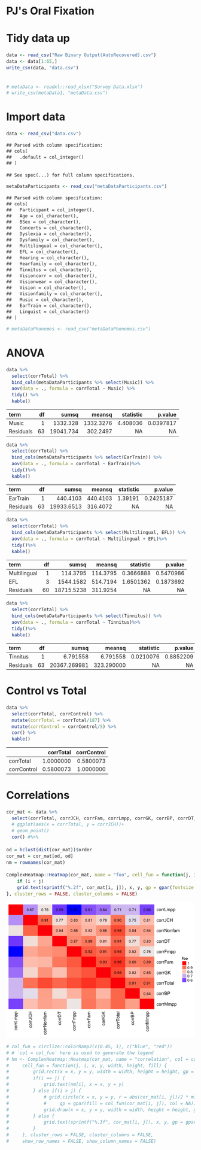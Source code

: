 PJ's Oral Fixation
================

Tidy data up
============

``` r
data <- read_csv("Raw Binary Output(AutoRecovered).csv")
data <- data[1:65,]
write_csv(data, "data.csv")


# metaData <- readxl::read_xlsx("Survey Data.xlsx")
# write_csv(metaData1, "metaData.csv")
```

Import data
===========

``` r
data <- read_csv("data.csv")
```

    ## Parsed with column specification:
    ## cols(
    ##   .default = col_integer()
    ## )

    ## See spec(...) for full column specifications.

``` r
metaDataParticipants <- read_csv("metaDataParticipants.csv")
```

    ## Parsed with column specification:
    ## cols(
    ##   Participant = col_integer(),
    ##   Age = col_character(),
    ##   BSex = col_character(),
    ##   Concerts = col_character(),
    ##   Dyslexia = col_character(),
    ##   Dysfamily = col_character(),
    ##   Multilingual = col_character(),
    ##   EFL = col_character(),
    ##   Hearing = col_character(),
    ##   Hearfamily = col_character(),
    ##   Tinnitus = col_character(),
    ##   Visioncorr = col_character(),
    ##   Visionwear = col_character(),
    ##   Vision = col_character(),
    ##   Visionfamily = col_character(),
    ##   Music = col_character(),
    ##   EarTrain = col_character(),
    ##   Linguist = col_character()
    ## )

``` r
# metaDataPhonemes <- read_csv("metaDataPhonemes.csv")
```

ANOVA
=====

``` r
data %>% 
  select(corrTotal) %>% 
  bind_cols(metaDataParticipants %>% select(Music)) %>% 
  aov(data = ., formula = corrTotal ~ Music) %>% 
  tidy() %>% 
  kable()
```

| term      |   df|      sumsq|     meansq|  statistic|    p.value|
|:----------|----:|----------:|----------:|----------:|----------:|
| Music     |    1|   1332.328|  1332.3276|   4.408036|  0.0397817|
| Residuals |   63|  19041.734|   302.2497|         NA|         NA|

``` r
data %>% 
  select(corrTotal) %>% 
  bind_cols(metaDataParticipants %>% select(EarTrain)) %>% 
  aov(data = ., formula = corrTotal ~ EarTrain)%>% 
  tidy()%>% 
  kable()
```

| term      |   df|       sumsq|    meansq|  statistic|    p.value|
|:----------|----:|-----------:|---------:|----------:|----------:|
| EarTrain  |    1|    440.4103|  440.4103|    1.39191|  0.2425187|
| Residuals |   63|  19933.6513|  316.4072|         NA|         NA|

``` r
data %>% 
  select(corrTotal) %>% 
  bind_cols(metaDataParticipants %>% select(Multilingual, EFL)) %>% 
  aov(data = ., formula = corrTotal ~ Multilingual + EFL)%>% 
  tidy()%>% 
  kable()
```

| term         |   df|       sumsq|    meansq|  statistic|    p.value|
|:-------------|----:|-----------:|---------:|----------:|----------:|
| Multilingual |    1|    114.3795|  114.3795|  0.3666888|  0.5470986|
| EFL          |    3|   1544.1582|  514.7194|  1.6501362|  0.1873692|
| Residuals    |   60|  18715.5238|  311.9254|         NA|         NA|

``` r
data %>% 
  select(corrTotal) %>% 
  bind_cols(metaDataParticipants %>% select(Tinnitus)) %>% 
  aov(data = ., formula = corrTotal ~ Tinnitus)%>% 
  tidy()%>% 
  kable()
```

| term      |   df|         sumsq|      meansq|  statistic|    p.value|
|:----------|----:|-------------:|-----------:|----------:|----------:|
| Tinnitus  |    1|      6.791558|    6.791558|  0.0210076|  0.8852209|
| Residuals |   63|  20367.269981|  323.290000|         NA|         NA|

Control vs Total
================

``` r
data %>% 
  select(corrTotal, corrControl) %>% 
  mutate(corrTotal = corrTotal/187) %>% 
  mutate(corrControl = corrControl/5) %>% 
  cor() %>% 
  kable()
```

|             |  corrTotal|  corrControl|
|-------------|----------:|------------:|
| corrTotal   |  1.0000000|    0.5800073|
| corrControl |  0.5800073|    1.0000000|

Correlations
============

``` r
cor_mat <- data %>% 
  select(corrTotal, corrJCH, corrFam, corrLmpp, corrGK, corrBP, corrDT, corrMmpp, corrFmpp, corrNonfam) %>% 
  # ggplot(aes(x = corrTotal, y = corrJCH))+
  # geom_point()
  cor() #%>% 

od = hclust(dist(cor_mat))$order
cor_mat = cor_mat[od, od]
nm = rownames(cor_mat)  

ComplexHeatmap::Heatmap(cor_mat, name = "foo", cell_fun = function(j, i, x, y, width, height, fill) {
    if (i < j)
    grid.text(sprintf("%.2f", cor_mat[i, j]), x, y, gp = gpar(fontsize = 10))
}, cluster_rows = FALSE, cluster_columns = FALSE)
```

![](README_files/figure-markdown_github/unnamed-chunk-5-1.png)

``` r
# col_fun = circlize::colorRamp2(c(0.45, 1), c("blue", "red"))
# # `col = col_fun` here is used to generate the legend
# hm <- ComplexHeatmap::Heatmap(cor_mat, name = "correlation", col = col_fun, rect_gp = gpar(type = "none"), 
#     cell_fun = function(j, i, x, y, width, height, fill) {
#         grid.rect(x = x, y = y, width = width, height = height, gp = gpar(col = "grey", fill = NA))
#         if(i == j) {
#             grid.text(nm[i], x = x, y = y)
#         } else if(i > j) {
#             # grid.circle(x = x, y = y, r = abs(cor_mat[i, j])/2 * min(unit.c(width, height)), 
#             #     gp = gpar(fill = col_fun(cor_mat[i, j]), col = NA))
#             grid.draw(x = x, y = y, width = width, height = height, gp = gpar(fill = col_fun(cor_mat[i, j]), col = NA))
#         } else {
#             grid.text(sprintf("%.3f", cor_mat[i, j]), x, y, gp = gpar(fontsize = 8))
#         }
#     }, cluster_rows = FALSE, cluster_columns = FALSE,
#     show_row_names = FALSE, show_column_names = FALSE)
```
